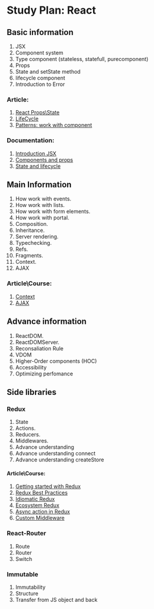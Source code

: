 # Study Plan: React

## Basic information
   1. JSX 
   2. Component system
   3. Type component (stateless, statefull, purecomponent)
   4. Props 
   5. State and setState method
   6. lifecycle component
   7. Introduction to Error 
   
   ### Article: 
   1. [React Props\State](https://medium.freecodecamp.org/react-props-state-explained-through-darth-vaders-hunt-for-the-rebels-8ee486576492)
   2. [LifeCycle](https://engineering.musefind.com/react-lifecycle-methods-how-and-when-to-use-them-2111a1b692b1)
   3. [Patterns: work with component](https://medium.com/m/global-identity?redirectUrl=https://hackernoon.com/10-react-mini-patterns-c1da92f068c5)
   
   ### Documentation: 
   1. [Introduction JSX](https://reactjs.org/docs/introducing-jsx.html)
   2. [Components and props](https://reactjs.org/docs/components-and-props.html)
   3. [State and lifecycle](https://reactjs.org/docs/state-and-lifecycle.html)

## Main Information
   1. How work with events.
   2. How work with lists.
   3. How work with form elements.
   4. How work with portal.
   5. Composition.
   6. Inheritance.
   7. Server rendering.
   8. Typechecking.
   9. Refs.
   10. Fragments.
   11. Context.
   12. AJAX
   
   ### Article\Course: 
   1. [Context](https://www.youtube.com/watch?v=lxq938kqIss)
   2. [AJAX](https://daveceddia.com/ajax-requests-in-react/)
   
   
   
## Advance information
   1. ReactDOM.
   2. ReactDOMServer.
   3. Reconsaliation Rule
   4. VDOM
   5. Higher-Order components (HOC)
   5. Accessibility
   6. Optimizing perfomance 

## Side libraries

 ### Redux 
 1. State
 2. Actions.
 3. Reducers.
 4. Middlewares.
 5. Advance understanding <Provider />
 6. Advance understanding connect
 7. Advance understanding createStore
 
 #### Article\Course: 
   1. [Getting started with Redux](https://egghead.io/courses/getting-started-with-redux)
   2. [Redux Best Practices](https://medium.com/lexical-labs-engineering/redux-best-practices-64d59775802e)
   3. [Idiomatic Redux](https://egghead.io/courses/building-react-applications-with-idiomatic-redux)
   4. [Ecosystem Redux](https://medium.com/@denisraslov/the-redux-ecosystem-539c630ec521)
   5. [Async action in Redux](https://medium.com/@jtbennett/asynchronous-actions-in-redux-8412cf92a26f)
   6. [Custom Middleware](https://medium.com/netscape/creating-custom-middleware-in-react-redux-961570459ecb)
 
 ### React-Router
 1. Route
 2. Router 
 3. Switch 
 
 ### Immutable
 1. Immutability
 2. Structure 
 3. Transfer from JS object and back
 
 
